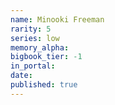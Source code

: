 ```yaml
---
name: Minooki Freeman
rarity: 5
series: low
memory_alpha:
bigbook_tier: -1
in_portal:
date:
published: true
---
```




